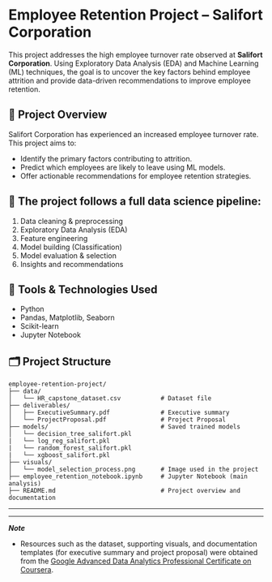 # Employee Retention Project – Salifort Corporation

This project addresses the high employee turnover rate observed at **Salifort Corporation**. Using Exploratory Data Analysis (EDA) and Machine Learning (ML) techniques, the goal is to uncover the key factors behind employee attrition and provide data-driven recommendations to improve employee retention.


## 📌 Project Overview
Salifort Corporation has experienced an increased employee turnover rate. This project aims to:
- Identify the primary factors contributing to attrition.
- Predict which employees are likely to leave using ML models.
- Offer actionable recommendations for employee retention strategies.

## 🧠 The project follows a full data science pipeline:
1. Data cleaning & preprocessing
2. Exploratory Data Analysis (EDA)
3. Feature engineering
4. Model building (Classification)
5. Model evaluation & selection
6. Insights and recommendations



## 🧰 Tools & Technologies Used
- Python
- Pandas, Matplotlib, Seaborn
- Scikit-learn
- Jupyter Notebook

## 🗂️ Project Structure
```
employee-retention-project/
├── data/
│   └── HR_capstone_dataset.csv           # Dataset file
├── deliverables/
│   ├── ExecutiveSummary.pdf              # Executive summary
│   └── ProjectProposal.pdf               # Project Proposal
├── models/                               # Saved trained models
│   └── decision_tree_salifort.pkl               
|   └── log_reg_salifort.pkl              
|   └── random_forest_salifort.pkl             
|   └── xgboost_salifort.pkl               
├── visuals/
│   └── model_selection_process.png       # Image used in the project
├── employee_retention_notebook.ipynb     # Jupyter Notebook (main analysis)
├── README.md                             # Project overview and documentation
```

---
---
***Note***
* Resources such as the dataset, supporting visuals, and documentation templates (for executive summary and project proposal) were obtained from the [Google Advanced Data Analytics Professional Certificate on Coursera](https://www.coursera.org/programs/department-for-communities-avsxy/professional-certificates/google-advanced-data-analytics). 

